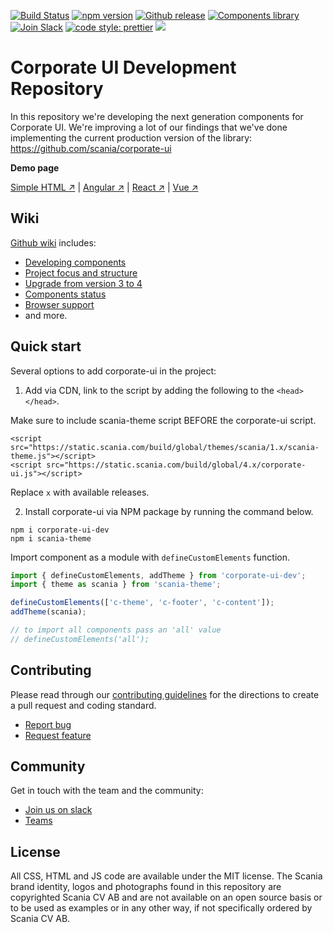 [![Build Status](https://travis-ci.com/scania/corporate-ui-dev.svg?branch=master)](https://travis-ci.com/scania/corporate-ui-dev)
[![npm version](http://img.shields.io/npm/v/corporate-ui-dev.svg?style=flat&color=1081C2)](https://npmjs.org/package/corporate-ui-dev)
[![Github release](https://img.shields.io/github/v/tag/scania/corporate-ui-dev.svg?label=release&color=1081C2)](https://github.com/scania/corporate-ui-dev/releases)
[![Components library](https://img.shields.io/badge/Components%20library-master-f4871a.svg)](https://d1kybmg72qo0dt.cloudfront.net/build/global/branch/master/www/index.html?selectedKind=Info&selectedStory=Corporate%20UI&full=0&addons=0&stories=1&panelRight=0)
[![Join Slack](https://img.shields.io/badge/slack-join-%23dd3072.svg)](https://join.slack.com/t/corporate-ui/shared_invite/enQtNTI4NzMzOTQ3NTg4LTI1OGNhZGE2OTY0NzUwYzExMTJmMTQ2NjcxOTdkMjc0NDhlM2JlYTEyODY2ODJjYzUxNmYxNzhhMTQ5MDhmOWQ)
[![code style: prettier](https://img.shields.io/badge/code_style-prettier-ff69b4.svg?style=flat-square)](https://github.com/prettier/prettier)
![](https://img.shields.io/github/license/scania/corporate-ui-dev.svg?style=flat)

# Corporate UI Development Repository

In this repository we're developing the next generation components for Corporate UI. We're improving a lot of our findings that we've done implementing the current production version of the library: https://github.com/scania/corporate-ui

**Demo page**

[Simple HTML ↗](https://codepen.io/corporate-ui/pen/OYmqpr) | [Angular ↗](https://github.com/scania/corporate-ui-angular) | [React ↗](https://github.com/scania/corporate-ui-react) | [Vue ↗](https://github.com/scania/corporate-ui-vue)

## Wiki

[Github wiki](https://github.com/scania/corporate-ui-dev/wiki) includes: 
- [Developing components](https://github.com/scania/corporate-ui-dev/wiki/Developing-components)
- [Project focus and structure](https://github.com/scania/corporate-ui-dev/wiki/Project-focus-and-structure)
- [Upgrade from version 3 to 4](https://github.com/scania/corporate-ui-dev/wiki/Upgrade-from-version-3.x-to-4.x)
- [Components status](https://github.com/scania/corporate-ui-dev/wiki/Component-status)
- [Browser support](https://github.com/scania/corporate-ui-dev/wiki/Browser-Support)
- and more. 


## Quick start

Several options to add corporate-ui in the project: 

1. Add via CDN, link to the script by adding the following to the `<head></head>`.

Make sure to include scania-theme script BEFORE the corporate-ui script.

```
<script src="https://static.scania.com/build/global/themes/scania/1.x/scania-theme.js"></script>
<script src="https://static.scania.com/build/global/4.x/corporate-ui.js"></script>
```
Replace `x` with available releases.

2. Install corporate-ui via NPM package by running the command below.

```
npm i corporate-ui-dev
npm i scania-theme
```

Import component as a module with `defineCustomElements` function.

```js
import { defineCustomElements, addTheme } from 'corporate-ui-dev';
import { theme as scania } from 'scania-theme'; 

defineCustomElements(['c-theme', 'c-footer', 'c-content']);
addTheme(scania);

// to import all components pass an 'all' value
// defineCustomElements('all');
```

## Contributing

Please read through our [contributing guidelines](https://github.com/scania/corporate-ui-dev/blob/master/CONTRIBUTING.md) for the directions to create a pull request and coding standard.

- [Report bug](https://github.com/scania/corporate-ui-dev/issues/new/choose)
- [Request feature](https://github.com/scania/corporate-ui-dev/issues/new?assignees=&labels=Feature&template=feature_request.md&title=Feature+-+%22title+text%22)

## Community

Get in touch with the team and the community:
- [Join us on slack](https://join.slack.com/t/corporate-ui/shared_invite/enQtNTI4NzMzOTQ3NTg4LTI1OGNhZGE2OTY0NzUwYzExMTJmMTQ2NjcxOTdkMjc0NDhlM2JlYTEyODY2ODJjYzUxNmYxNzhhMTQ5MDhmOWQ)
- [Teams](https://teams.microsoft.com/l/team/19%3a1257007a64d44c64954acca27a9d4b46%40thread.skype/conversations?groupId=79f9bfeb-73e2-424d-9477-b236191ece5e&tenantId=3bc062e4-ac9d-4c17-b4dd-3aad637ff1ac)


## License

All CSS, HTML and JS code are available under the MIT license. The Scania brand identity, logos and photographs found in this repository are copyrighted Scania CV AB and are not available on an open source basis or to be used as examples or in any other way, if not specifically ordered by Scania CV AB.
